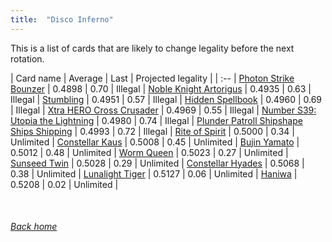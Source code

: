 ```yaml
---
title:  "Disco Inferno"
---
```


This is a list of cards that are likely to change legality before the next rotation.

| Card name | Average | Last | Projected legality |
| :-- |
[Photon Strike Bounzer](https://db.ygoprodeck.com/card/?search=Photon%20Strike%20Bounzer) | 0.4898 | 0.70 | Illegal |
[Noble Knight Artorigus](https://db.ygoprodeck.com/card/?search=Noble%20Knight%20Artorigus) | 0.4935 | 0.63 | Illegal |
[Stumbling](https://db.ygoprodeck.com/card/?search=Stumbling) | 0.4951 | 0.57 | Illegal |
[Hidden Spellbook](https://db.ygoprodeck.com/card/?search=Hidden%20Spellbook) | 0.4960 | 0.69 | Illegal |
[Xtra HERO Cross Crusader](https://db.ygoprodeck.com/card/?search=Xtra%20HERO%20Cross%20Crusader) | 0.4969 | 0.55 | Illegal |
[Number S39: Utopia the Lightning](https://db.ygoprodeck.com/card/?search=Number%20S39:%20Utopia%20the%20Lightning) | 0.4980 | 0.74 | Illegal |
[Plunder Patroll Shipshape Ships Shipping](https://db.ygoprodeck.com/card/?search=Plunder%20Patroll%20Shipshape%20Ships%20Shipping) | 0.4993 | 0.72 | Illegal |
[Rite of Spirit](https://db.ygoprodeck.com/card/?search=Rite%20of%20Spirit) | 0.5000 | 0.34 | Unlimited |
[Constellar Kaus](https://db.ygoprodeck.com/card/?search=Constellar%20Kaus) | 0.5008 | 0.45 | Unlimited |
[Bujin Yamato](https://db.ygoprodeck.com/card/?search=Bujin%20Yamato) | 0.5012 | 0.48 | Unlimited |
[Worm Queen](https://db.ygoprodeck.com/card/?search=Worm%20Queen) | 0.5023 | 0.27 | Unlimited |
[Sunseed Twin](https://db.ygoprodeck.com/card/?search=Sunseed%20Twin) | 0.5028 | 0.29 | Unlimited |
[Constellar Hyades](https://db.ygoprodeck.com/card/?search=Constellar%20Hyades) | 0.5068 | 0.38 | Unlimited |
[Lunalight Tiger](https://db.ygoprodeck.com/card/?search=Lunalight%20Tiger) | 0.5127 | 0.06 | Unlimited |
[Haniwa](https://db.ygoprodeck.com/card/?search=Haniwa) | 0.5208 | 0.02 | Unlimited |

<br>

###### [Back home](index)
